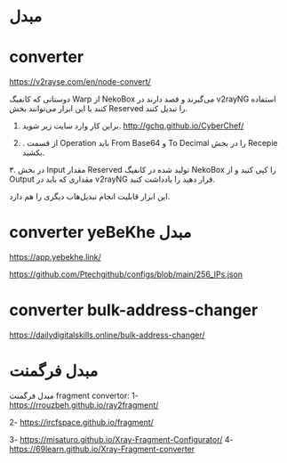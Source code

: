# مبدل

# converter

https://v2rayse.com/en/node-convert/


دوستانی که کانفیگ Warp از NekoBox می‌گیرند و قصد دارند در v2rayNG استفاده کنند با این ابزار می‌توانند بخش Reserved را تبدیل کنند.

1. براین کار وارد سایت زیر شوید.
http://gchq.github.io/CyberChef/

2. . از قسمت Operation باید From Base64 و To Decimal را در بخش Recepie بکشید.

۳. در بخش Input مقدار Reserved تولید شده در کانفیگ NekoBox را کپی کنید و از Output مقداری که باید در v2rayNG قرار دهید را یادداشت کنید.

این ابزار قابلیت انجام تبدیل‌هاب دیگری را هم دارد.



# converter yeBeKhe مبدل

https://app.yebekhe.link/

https://github.com/Ptechgithub/configs/blob/main/256_IPs.json


# converter bulk-address-changer

https://dailydigitalskills.online/bulk-address-changer/

# مبدل فرگمنت

مبدل فرگمنت
fragment convertor:
1-
https://rrouzbeh.github.io/ray2fragment/

2-
https://ircfspace.github.io/fragment/

3-
https://misaturo.github.io/Xray-Fragment-Configurator/
4-
https://69learn.github.io/Xray-Fragment-converter                                      
   